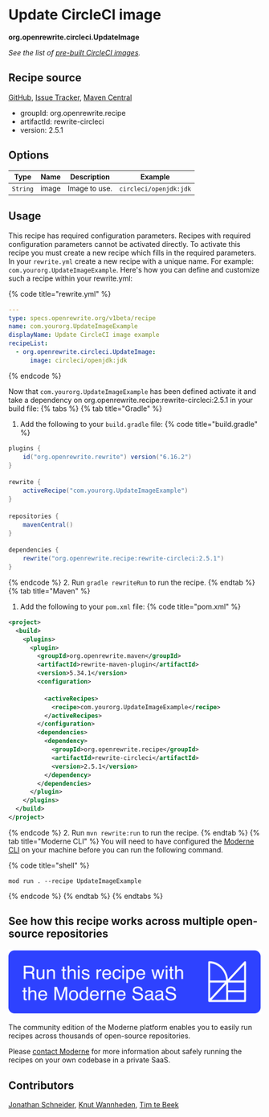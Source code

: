 # Update CircleCI image

**org.openrewrite.circleci.UpdateImage**

_See the list of [pre-built CircleCI images](https://circleci.com/docs/2.0/circleci-images/)._

## Recipe source

[GitHub](https://github.com/openrewrite/rewrite-circleci/blob/main/src/main/java/org/openrewrite/circleci/UpdateImage.java), [Issue Tracker](https://github.com/openrewrite/rewrite-circleci/issues), [Maven Central](https://central.sonatype.com/artifact/org.openrewrite.recipe/rewrite-circleci/2.5.1/jar)

* groupId: org.openrewrite.recipe
* artifactId: rewrite-circleci
* version: 2.5.1

## Options

| Type | Name | Description | Example |
| -- | -- | -- | -- |
| `String` | image | Image to use. | `circleci/openjdk:jdk` |


## Usage

This recipe has required configuration parameters. Recipes with required configuration parameters cannot be activated directly. To activate this recipe you must create a new recipe which fills in the required parameters. In your `rewrite.yml` create a new recipe with a unique name. For example: `com.yourorg.UpdateImageExample`.
Here's how you can define and customize such a recipe within your rewrite.yml:

{% code title="rewrite.yml" %}
```yaml
---
type: specs.openrewrite.org/v1beta/recipe
name: com.yourorg.UpdateImageExample
displayName: Update CircleCI image example
recipeList:
  - org.openrewrite.circleci.UpdateImage:
      image: circleci/openjdk:jdk
```
{% endcode %}

Now that `com.yourorg.UpdateImageExample` has been defined activate it and take a dependency on org.openrewrite.recipe:rewrite-circleci:2.5.1 in your build file:
{% tabs %}
{% tab title="Gradle" %}
1. Add the following to your `build.gradle` file:
{% code title="build.gradle" %}
```groovy
plugins {
    id("org.openrewrite.rewrite") version("6.16.2")
}

rewrite {
    activeRecipe("com.yourorg.UpdateImageExample")
}

repositories {
    mavenCentral()
}

dependencies {
    rewrite("org.openrewrite.recipe:rewrite-circleci:2.5.1")
}
```
{% endcode %}
2. Run `gradle rewriteRun` to run the recipe.
{% endtab %}
{% tab title="Maven" %}
1. Add the following to your `pom.xml` file:
{% code title="pom.xml" %}
```xml
<project>
  <build>
    <plugins>
      <plugin>
        <groupId>org.openrewrite.maven</groupId>
        <artifactId>rewrite-maven-plugin</artifactId>
        <version>5.34.1</version>
        <configuration>
          
          <activeRecipes>
            <recipe>com.yourorg.UpdateImageExample</recipe>
          </activeRecipes>
        </configuration>
        <dependencies>
          <dependency>
            <groupId>org.openrewrite.recipe</groupId>
            <artifactId>rewrite-circleci</artifactId>
            <version>2.5.1</version>
          </dependency>
        </dependencies>
      </plugin>
    </plugins>
  </build>
</project>
```
{% endcode %}
2. Run `mvn rewrite:run` to run the recipe.
{% endtab %}
{% tab title="Moderne CLI" %}
You will need to have configured the [Moderne CLI](https://docs.moderne.io/moderne-cli/cli-intro) on your machine before you can run the following command.

{% code title="shell" %}
```shell
mod run . --recipe UpdateImageExample
```
{% endcode %}
{% endtab %}
{% endtabs %}

## See how this recipe works across multiple open-source repositories

[![Moderne Link Image](/.gitbook/assets/ModerneRecipeButton.png)](https://app.moderne.io/recipes/org.openrewrite.circleci.UpdateImage)

The community edition of the Moderne platform enables you to easily run recipes across thousands of open-source repositories.

Please [contact Moderne](https://moderne.io/product) for more information about safely running the recipes on your own codebase in a private SaaS.

## Contributors
[Jonathan Schneider](mailto:jkschneider@gmail.com), [Knut Wannheden](mailto:knut.wannheden@gmail.com), [Tim te Beek](mailto:timtebeek@gmail.com)

